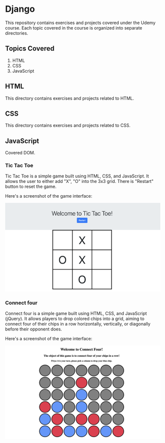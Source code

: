 # Django

This repository contains exercises and projects covered under the Udemy course. Each topic covered in the course is organized into separate directories.

<!-- ![Udemy Certificate](certificate.jpg) -->

## Topics Covered

1. HTML
2. CSS
3. JavaScript

## HTML

This directory contains exercises and projects related to HTML.

## CSS

This directory contains exercises and projects related to CSS.

## JavaScript
Covered DOM.

### Tic Tac Toe
Tic Tac Toe is a simple game built using HTML, CSS, and JavaScript. It allows the user to either add "X", "O" into the 3x3 grid. There is "Restart" button to reset the game.

Here's a screenshot of the game interface:

![Tic Tac Toe Interface](img/tic-tac-toe-interface.png)

### Connect four
Connect four is a simple game built using HTML, CSS, and JavaScript (jQuery). It allows players to drop colored chips into a grid, aiming to connect four of their chips in a row horizontally, vertically, or diagonally before their opponent does.

Here's a screenshot of the game interface:

![Connect four Interface](img/connect-four.png)

